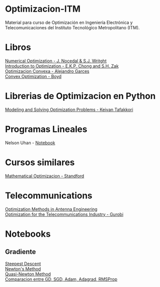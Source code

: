 # Optimizacion-ITM
Material para curso de Optimización en Ingeniería Electrónica y Telecomunicaciones del Instituto Tecnológico Metropolitano (ITM).

# Libros
[Numerical Optimization - J. Nocedal & S.J. Writght](https://link.springer.com/content/pdf/10.1007/978-0-387-40065-5.pdf) <br>
[Introduction to Optimization - E.K.P. Chong and S.H. Zak](http://www.lewissoft.com/pdf/INTRO_OPT.pdf) <br>
[Optimizacion Convexa - Alejandro Garces](https://repositorio.utp.edu.co/bitstreams/4c8af0a3-0988-450c-9618-0bb9d8a04a27/download) <br>
[Convex Optimization - Boyd](https://web.stanford.edu/~boyd/cvxbook/) <br>

# Librerias de Optimizacion en Python
[Modeling and Solving Optimization Problems - Keivan Tafakkori](https://www.supplychaindataanalytics.com/modeling-and-solving-optimization-problems-in-python/) <br>

# Programas Lineales
Nelson Uhan - [Notebook](https://github.com/nelsonuhan/simplex)

# Cursos similares
[Mathematical Optimizacion - Standford](https://web.stanford.edu/group/sisl/k12/optimization/#!index.md)

# Telecommunications
[Optimization Methods in Antenna Engineering
](https://link.springer.com/referenceworkentry/10.1007/978-981-4560-44-3_15) <br>
[Optimization for the Telecommunications Industry -  Gurobi](https://www.gurobi.com/industry/optimization-for-the-telecommunications-industry/)

# Notebooks
## Gradiente
[Steepest Descent](https://github.com/mkozturk/notebooks/blob/master/Rosenbrock%2C%20steepest%20descent.ipynb) <br>
[Newton's Method](https://github.com/mkozturk/notebooks/blob/master/Rosenbrock%2C%20Newton's%20method.ipynb) <br>
[Quasi-Newton Method](https://github.com/mkozturk/notebooks/blob/master/Rosenbrock%2C%20quasi-Newton%20methods.ipynb) <br>
[Comparacion entre GD, SGD, Adam, Adagrad, RMSProp](https://github.com/bradleyboyuyang/Gradient-Descent/blob/master/GD_visualization.ipynb)
